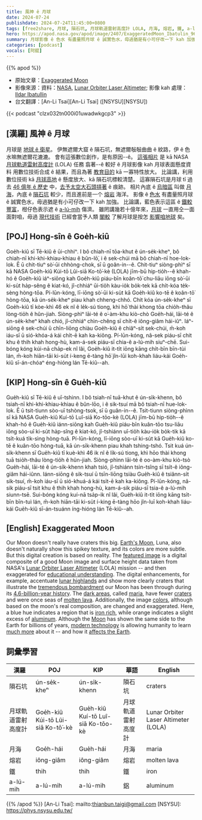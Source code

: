 ```yaml
---
title: 風神 ê 月球
date: 2024-07-24
publishdate: 2024-07-24T11:45:00+0800
tags: [free2share, 月球, 隕石坑, 月球軌道雷射高度計 LOLA, 月海, 熔岩, 鐵, a-lú-mih]
hero: https://apod.nasa.gov/apod/image/2407/ExaggeratedMoon_Ibatulin_960.jpg
summary: 月球影像 ê 色水 有盡量照月球 ê 誠實色水，毋過猶是有小可仔改一下 kah 加強。
categories: [podcast]
vocals: [阿錕]
---
```


{{% apod %}}

- 原始文章：[Exaggerated Moon](https://apod.nasa.gov/apod/ap240724.html)
- 影像來源：資料：[NASA](https://www.nasa.gov/), [Lunar Orbiter Laser Altimeter](https://science.nasa.gov/mission/lro/lola/); 影像 kah 處理：[Ildar Ibatullin](https://www.instagram.com/_ibatullin_ildar_/)
- 台文翻譯：[An-Li Tsai][An-Li Tsai] ([NSYSU][NSYSU])

{{< podcast "clzx032tn000i01uwadwkgcp3" >}}

## [漢羅] 風神 ê 月球
月球是 [地球 ê 衛星][Earth's Moon]。
伊無遮爾大窟 ê 隕石坑，無遮爾敧敧曲曲 ê 紋路，伊 ê 色水嘛無遮爾花漉漉。
會有這張數位創作，是有原因--ê。
[這張相片][featured image] 是 kā NASA [月球軌道雷射高度計][Lunar Orbiter Laser Altimeter] (LOLA) 任務 翕著--ê 較好 ê 月球影像 kah 月球表面懸度資料 用數位技術合成 ê 結果，而且為著 [教育目的][educational understanding] kā 一寡特性放大。
比論講，利用數位技術 kā [月球高地][lunar highlands] ê 懸度放大、kā 隕石坑標較清楚。
這寡隕石坑是月球 tī 過去 [46 億年 ê 歷史][4.6-billion-year history] 中，[去予太空大石頭挵著][tremendous bombardment] ê 痕跡。
相片內底 ê [烏暗區][dark areas] 叫做 [月海][maria]，內底 ê [隕石坑][craters] 較少，而且進前是一个 [熔岩][molten lava] 海洋。
影像 ê [色水][colors] 有盡量照月球 ê 誠實色水，毋過猶是有小可仔改一下 kah 加強。
比論講，藍色表示這區 ê [鐵較豐富][iron rich]，柑仔色表示遮 ê [a-lú-mih][aluminum] 傷濟。
雖罔講幾若十億年來，[月球][Moon] 一直用仝一面 面對咱，毋過 [現代技術][modern technology] 已經會當予人類 [閣較][much more] 了解月球是按怎 [影響咱地球][affects the Earth] 矣。

## [POJ] Hong-sîn ê Goe̍h-kiû
Goe̍h-kiû sī Tē-kiû ê ūi-chhiⁿ.
I bô chiah-nī tōa-khut ê ún-se̍k-kheⁿ, bô chiah-nī khi-khi-khiau-khiau ê bûn-lō͘, i ê sek-chúi mā bô chiah-nī hoe-lok-lok.
Ē ū chit-tiuⁿ sò͘-ūi chhòng-chok, sī ū goân-in--ê.
Chit-tiuⁿ siòng-phìⁿ sī kā NASA Goe̍h-kiû Kúi-tō Lûi-siā Ko-tō͘-kè (LOLA) jīm-bū hip-tio̍h--ê khah-hó ê Goe̍h-kiû iáⁿ-siōng kah Goe̍h-kiû piáu-bīn koân-tō͘ chu-liāu iōng sò͘-ūi ki-su̍t ha̍p-sêng ê kiat-kó, jî-chhiáⁿ ūi-tio̍h kàu-io̍k bo̍k-tek kā chi̍t-kóa te̍k-sèng hòng-tōa.
Pí-lūn-kóng, lī-iōng sò͘-ūi ki-su̍t kā Goe̍h-kiû ko-tē ê koân-tō͘ hòng-tōa, kā ún-se̍k-kheⁿ piau khah chheng-chhó.
Chit kóa ún-se̍k-kheⁿ sī Goe̍h-kiû tī kòe-khì 46 ek nî ê le̍k-sú tiong, khì hō͘ thài khong tōa chio̍h-thâu lòng-tio̍h ê hûn-jiah.
Siòng-phìⁿ lāi-té ê o͘-àm-khu kiò-chò Goe̍h-hái, lāi-té ê ún-se̍k-kheⁿ khah chió, jî-chhiáⁿ chìn-chêng sī chi̍t-ê iông-giâm hái-iûⁿ.
Iáⁿ-siōng ê sek-chúi ū chīn-liōng chiàu Goe̍h-kiû ê chiâⁿ-si̍t sek-chúi, m̄-koh iáu-sī ū sió-khóa-á kái chi̍t-ē kah ka-kiông.
Pí-lūn-kóng, nâ-sek piáu-sī chit khu ê thih khah hong-hù, kam-á-sek piáu-sī chia-ê a-lú-mih siuⁿ-chē.
Sui-bóng kóng kúi-nā cha̍p-ek nî lâi, Goe̍h-kiû it-ti̍t iōng kāng chi̍t-bīn bīn-tùi lán, m̄-koh hiān-tāi ki-su̍t í-keng ē-tàng hō͘ jîn-lūi koh-khah liáu-kái Goe̍h-kiû sī-án-chóaⁿ éng-hióng lán Tē-kiû--ah.

## [KIP] Hong-sîn ê Gue̍h-kiû
Gue̍h-kiû sī Tē-kiû ê uī-tshinn.
I bô tsiah-nī tuā-khut ê ún-si̍k-khenn, bô tsiah-nī khi-khi-khiau-khiau ê bûn-lōo, i ê sik-tsuí mā bô tsiah-nī hue-lok-lok.
Ē ū tsit-tiunn sòo-uī tshòng-tsok, sī ū guân-in--ê.
Tsit-tiunn siòng-phìnn sī kā NASA Gue̍h-kiû Kuí-tō Luî-siā Ko-tōo-kè (LOLA) jīm-bū hip-tio̍h--ê khah-hó ê Gue̍h-kiû iánn-siōng kah Gue̍h-kiû piáu-bīn kuân-tōo tsu-liāu iōng sòo-uī ki-su̍t ha̍p-sîng ê kiat-kó, jî-tshiánn uī-tio̍h kàu-io̍k bo̍k-tik kā tsi̍t-kuá ti̍k-sìng hòng-tuā.
Pí-lūn-kóng, lī-iōng sòo-uī ki-su̍t kā Gue̍h-kiû ko-tē ê kuân-tōo hòng-tuā, kā ún-si̍k-khenn piau khah tshing-tshó.
Tsit kuá ún-si̍k-khenn sī Gue̍h-kiû tī kuè-khì 46 ik nî ê li̍k-sú tiong, khì hōo thài khong tuā tsio̍h-thâu lòng-tio̍h ê hûn-jiah.
Siòng-phìnn lāi-té ê oo-àm-khu kiò-tsò Gue̍h-hái, lāi-té ê ún-si̍k-khenn khah tsió, jî-tshiánn tsìn-tsîng sī tsi̍t-ê iông-giâm hái-iûnn.
Iánn-siōng ê sik-tsuí ū tsīn-liōng tsiàu Gue̍h-kiû ê tsiânn-si̍t sik-tsuí, m̄-koh iáu-sī ū sió-khuá-á kái tsi̍t-ē kah ka-kiông.
Pí-lūn-kóng, nâ-sik piáu-sī tsit khu ê thih khah hong-hù, kam-á-sik piáu-sī tsia-ê a-lú-mih siunn-tsē.
Sui-bóng kóng kuí-nā tsa̍p-ik nî lâi, Gue̍h-kiû it-ti̍t iōng kāng tsi̍t-bīn bīn-tuì lán, m̄-koh hiān-tāi ki-su̍t í-king ē-tàng hōo jîn-luī koh-khah liáu-kái Gue̍h-kiû sī-án-tsuánn íng-hióng lán Tē-kiû--ah.

## [English] Exaggerated Moon
Our Moon doesn't really have craters this big.
[Earth's Moon][Earth's Moon], Luna, also doesn't naturally show this spikey texture, and its colors are more subtle.
But this digital creation is based on reality.
The [featured image][featured image] is a digital composite of a good Moon image and surface height data taken from NASA's [Lunar Orbiter Laser Altimeter][Lunar Orbiter Laser Altimeter] (LOLA) mission -- and then exaggerated for [educational understanding][educational understanding].
The digital enhancements, for example, accentuate [lunar highlands][lunar highlands] and show more clearly craters that illustrate the [tremendous bombardment][tremendous bombardment] our Moon has been through during its [4.6-billion-year history][4.6-billion-year history].
The [dark areas][dark areas], called [maria][maria], have fewer [craters][craters] and were once seas of [molten lava][molten lava].
Additionally, the image [colors][colors], although based on the moon's real composition, are changed and exaggerated.
Here, a blue hue indicates a region that is [iron rich][iron rich], while orange indicates a slight excess of [aluminum][aluminum].
Although the [Moon][Moon] has shown the same side to the Earth for billions of years, [modern technology][modern technology] is allowing humanity to learn [much more][much more] about it -- and how it [affects the Earth][affects the Earth].

## 詞彙學習

|漢羅|POJ|KIP|華語|English|
|-|-|-|-|-|
|隕石坑|ún-se̍k-kheⁿ|ún-si̍k-khenn|隕石坑|craters|
|月球軌道雷射高度計|Goe̍h-kiû Kúi-tō Lûi-siā Ko-tō͘-kè|Gue̍h-kiû Kuí-tō Luî-siā Ko-tōo-kè|月球軌道雷射高度計|Lunar Orbiter Laser Altimeter (LOLA)|
|月海|Goe̍h-hái|Gue̍h-hái|月海|maria|
|熔岩|iông-giâm|iông-giâm|熔岩|molten lava|
|鐵|thih|thih|鐵|iron|
|a-lú-mih|a-lú-mih|a-lú-mih|鋁|aluminum|

{{% /apod %}}
[An-Li Tsai]: mailto:thianbun.taigi@gmail.com
[NSYSU]: https://phys.nsysu.edu.tw/

[copyright]: https://apod.nasa.gov/apod/fap/lib/about_apod.html#srapply
[License3]: https://creativecommons.org/licenses/by/3.0/
[License2]:https://creativecommons.org/licenses/by-nc-nd/2.0/

[Earth's Moon]:https://science.nasa.gov/moon/
[featured image]:https://www.instagram.com/p/C9VolwSsvhk/
[Lunar Orbiter Laser Altimeter]:https://science.nasa.gov/mission/lro/lola/
[educational understanding]:https://images-wixmp-ed30a86b8c4ca887773594c2.wixmp.com/f/fc529a49-3f59-4502-a7c3-5ac4c3c5a032/d5q4hbz-5b803f71-04b3-47a3-a27c-8f49425d3d8c.jpg?token=eyJ0eXAiOiJKV1QiLCJhbGciOiJIUzI1NiJ9.eyJzdWIiOiJ1cm46YXBwOjdlMGQxODg5ODIyNjQzNzNhNWYwZDQxNWVhMGQyNmUwIiwiaXNzIjoidXJuOmFwcDo3ZTBkMTg4OTgyMjY0MzczYTVmMGQ0MTVlYTBkMjZlMCIsIm9iaiI6W1t7InBhdGgiOiJcL2ZcL2ZjNTI5YTQ5LTNmNTktNDUwMi1hN2MzLTVhYzRjM2M1YTAzMlwvZDVxNGhiei01YjgwM2Y3MS0wNGIzLTQ3YTMtYTI3Yy04ZjQ5NDI1ZDNkOGMuanBnIn1dXSwiYXVkIjpbInVybjpzZXJ2aWNlOmZpbGUuZG93bmxvYWQiXX0.zOT8uNXcb5eNG6mmR7iiEuPGjUE8u35YDhheTEmE8lM
[lunar highlands]:https://www.lpi.usra.edu/exploration/education/hsResearch/presentations/2017-2018/Henry-M-Jackson-Moon-a.pdf
[tremendous bombardment]:https://en.wikipedia.org/wiki/Late_Heavy_Bombardment
[4.6-billion-year history]:https://science.nasa.gov/moon/composition/#otp_lunar_origins
[dark areas]:https://en.wikipedia.org/wiki/Lunar_mare#/media/File:Moon_names.svg
[maria]:https://en.wikipedia.org/wiki/Lunar_mare
[craters]:https://youtu.be/HTukFx17Ryg
[molten lava]:https://youtu.be/wiRdr5LzbwY
[colors]:https://apod.nasa.gov/apod/ap210831.html
[iron rich]:https://astrobiology.nasa.gov/news/a-story-of-iron-in-ancient-sediments/
[aluminum]:https://youtu.be/ZVkpQKRgHvU
[Moon]:https://spaceplace.nasa.gov/all-about-the-moon/en/
[modern technology]:https://apod.nasa.gov/apod/ap140113.html
[much more]:https://apod.nasa.gov/apod/ap190717.html
[affects the Earth]:https://www.iop.org/explore-physics/moon/how-does-moon-affect-earth
